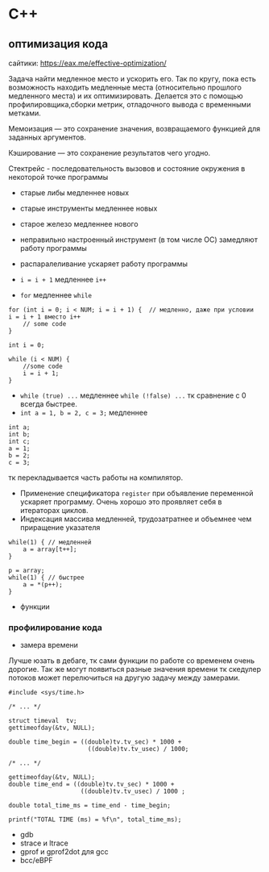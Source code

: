 # C++

## оптимизация кода

сайтики: https://eax.me/effective-optimization/

Задача найти медленное место и ускорить его. Так по кругу, пока есть возможность находить медленные места (относительно прошлого медленного места) и их оптимизировать. Делается это с помощью профилировщика,сборки метрик, отладочного вывода с временными метками.

Мемоизация — это сохранение значения, возвращаемого функцией для заданных аргументов. 

Кэширование — это сохранение результатов чего угодно.

Стектрейс - последовательность вызовов и состояние окружения в некоторой точке программы

+ старые либы медленнее новых
+ старые инструменты медленнее новых
+ старое железо медленнее нового
+ неправильно настроенный инструмент (в том числе ОС) замедляют работу программы
+ распаралеливание ускаряет работу программы

+ `i = i + 1` медленнее `i++`

+ `for` медленнее `while`

```
for (int i = 0; i < NUM; i = i + 1) {  // медленно, даже при условии  i = i + 1 вместо i++
	// some code 
}

int i = 0;

while (i < NUM) {
	//some code 
	i = i + 1;
}
```

+ `while (true) ...` медленнее `while (!false) ...` тк сравнение с 0 всегда быстрее.
+ `int a = 1, b = 2, c = 3;` медленнее 

```
int a;
int b;
int c;
a = 1;
b = 2;
c = 3;
```
тк перекладывается часть работы на компилятор.

+ Применение спецификатора `register` при объявление переменной ускаряет программу. Очень хорошо это проявляет себя в итераторах циклов.
+ Индексация массива медленней, трудозатратнее и объемнее чем приращение указателя
```
while(1) { // медленней
    a = array[t++];
}
```

```
p = array;
while(1) { // быстрее
    a = *(p++);
}
```
+ функции


### профилирование кода

+ замера времени 

Лучше юзать в дебаге, тк сами функции по работе со временем очень дорогие. Так же могут появиться разные значения времени тк скедулер потоков может перелючиться на другую задачу между замерами.

```
#include <sys/time.h>

/* ... */

struct timeval  tv;
gettimeofday(&tv, NULL);

double time_begin = ((double)tv.tv_sec) * 1000 +
                      ((double)tv.tv_usec) / 1000;

/* ... */

gettimeofday(&tv, NULL);
double time_end = ((double)tv.tv_sec) * 1000 +
                    ((double)tv.tv_usec) / 1000 ;

double total_time_ms = time_end - time_begin;

printf("TOTAL TIME (ms) = %f\n", total_time_ms);
```

+ gdb
+ strace и ltrace
+ gprof и gprof2dot для gcc
+ bcc/eBPF